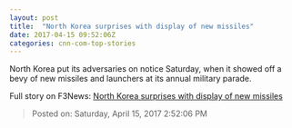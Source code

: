 ```yaml
---
layout: post
title:  "North Korea surprises with display of new missiles"
date: 2017-04-15 09:52:06Z
categories: cnn-com-top-stories
---
```


North Korea put its adversaries on notice Saturday, when it showed off a bevy of new missiles and launchers at its annual military parade.


Full story on F3News: [North Korea surprises with display of new missiles](http://www.f3nws.com/n/mKqhrG)

> Posted on: Saturday, April 15, 2017 2:52:06 PM
